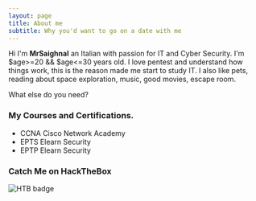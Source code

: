 ```yaml
---
layout: page
title: About me
subtitle: Why you'd want to go on a date with me
---
```


Hi I'm __MrSaighnal__ an Italian with passion for IT and Cyber Security. I'm $age>=20 && $age<=30 years old. I love pentest and understand how things work, this is the reason made me start to study IT.
I also like pets, reading about space exploration, music, good movies, escape room.

What else do you need?

### My Courses and Certifications.

* CCNA Cisco Network Academy
* EPTS Elearn Security
* EPTP Elearn Security

### Catch Me on HackTheBox

![HTB badge](https://www.hackthebox.eu/badge/image/71209)

